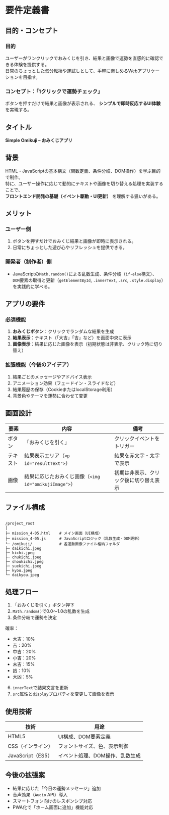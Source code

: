# 要件定義書

## 目的・コンセプト

### 目的  
ユーザーがワンクリックでおみくじを引き、結果と画像で運勢を直感的に確認できる体験を提供する。  
日常のちょっとした気分転換や運試しとして、手軽に楽しめるWebアプリケーションを目指す。  

### コンセプト：「1クリックで運勢チェック」  
ボタンを押すだけで結果と画像が表示される、
**シンプルで即時反応するUI体験**
を実現する。  

## タイトル  
**Simple Omikuji – おみくじアプリ**

## 背景  
HTML・JavaScriptの基本構文（関数定義、条件分岐、DOM操作）を学ぶ目的で制作。  
特に、ユーザー操作に応じて動的にテキストや画像を切り替える処理を実装することで、  
**フロントエンド開発の基礎（イベント駆動・UI更新）**
を理解する狙いがある。  

## メリット

### ユーザー側  
1. ボタンを押すだけでおみくじ結果と画像が即時に表示される。  
2. 日常にちょっとした遊び心やリフレッシュを提供できる。  

### 開発者（制作者）側  
- JavaScriptの`Math.random()`による乱数生成、条件分岐（`if-else`構文）、  
  `DOM`要素の取得と更新（`getElementById`, `.innerText`, `.src`, `.style.display`）を実践的に学べる。  

## アプリの要件  

### 必須機能  
1. **おみくじボタン**：クリックでランダムな結果を生成  
2. **結果表示**：テキスト（「大吉」「吉」など）を画面中央に表示  
3. **画像表示**：結果に応じた画像を表示（初期状態は非表示、クリック時に切り替え）  

### 拡張機能（今後のアイデア）  
1. 結果ごとのメッセージやアドバイス表示  
2. アニメーション効果（フェードイン・スライドなど）  
3. 結果履歴の保存（CookieまたはlocalStorage利用）  
4. 背景色やテーマを運勢に合わせて変更  

## 画面設計  

| 要素 | 内容 | 備考 |
|------|------|------|
| ボタン | 「おみくじを引く」 | クリックイベントをトリガー |
| テキスト | 結果表示エリア（`<p id="resultText">`） | 結果を赤文字・太字で表示 |
| 画像 | 結果に応じたおみくじ画像（`<img id="omikujiImage">`） | 初期は非表示、クリック後に切り替え表示 |

## ファイル構成  

```

/project_root
│
├─ mission_4-05.html    # メイン画面（UI構成）
├─ mission_4-05.js      # JavaScriptロジック（乱数生成・DOM更新）
└─ /omikuji/            # 各運勢画像ファイル格納フォルダ
├─ daikichi.jpeg
├─ kichi.jpeg
├─ chukichi.jpeg
├─ shoukichi.jpeg
├─ suekichi.jpeg
├─ kyou.jpeg
└─ daikyou.jpeg

```
## 処理フロー  

1. 「おみくじを引く」ボタン押下  
2. `Math.random()`で0.0〜1.0の乱数を生成  
3. 条件分岐で運勢を決定

確率：  
   - 大吉：10%  
   - 吉：20%  
   - 中吉：20%  
   - 小吉：20%  
   - 末吉：15%  
   - 凶：10%  
   - 大凶：5% 
6. `innerText`で結果文言を更新  
7. `src`属性と`display`プロパティを変更して画像を表示  

## 使用技術  

| 技術 | 用途 |
|------|------|
| HTML5 | UI構成、DOM要素定義 |
| CSS（インライン） | フォントサイズ、色、表示制御 |
| JavaScript（ES5） | イベント処理、DOM操作、乱数生成 |

## 今後の拡張案  

- 結果に応じた「今日の運勢メッセージ」追加  
- 音声効果（`Audio` API）導入  
- スマートフォン向けのレスポンシブ対応  
- PWA化で「ホーム画面に追加」機能対応  
